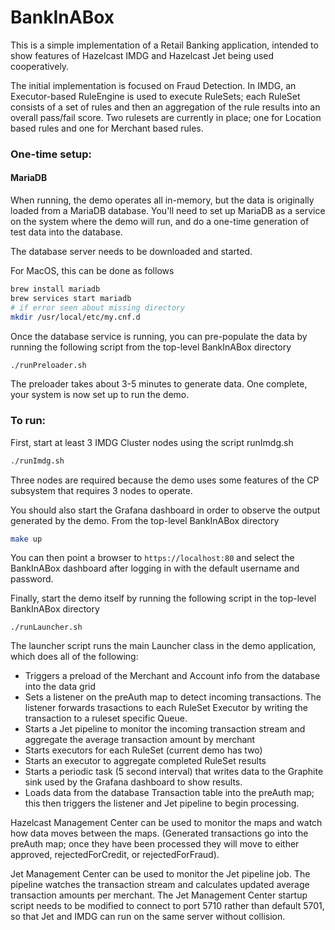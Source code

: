 # BankInABox
This is a simple implementation of a Retail Banking application, intended to show features of Hazelcast IMDG and Hazelcast Jet being used cooperatively.

The initial implementation is focused on Fraud Detection.   In IMDG, an Executor-based RuleEngine is used to execute RuleSets; each RuleSet consists of a
set of rules and then an aggregation of the rule results into an overall pass/fail score. 
Two rulesets are currently in place; one for Location based rules and one for Merchant based
rules.  

### One-time setup:

#### MariaDB
When running, the demo operates all in-memory, but the data is originally loaded from a MariaDB database.  You'll need 
to set up MariaDB as a service on the system where the demo will run, and do a one-time generation of test data 
into the database.

The database server needs to be downloaded and started.

For MacOS, this can be done as follows
```bash
brew install mariadb
brew services start mariadb
# if error seen about missing directory
mkdir /usr/local/etc/my.cnf.d
```
Once the database service is running, you can pre-populate the data by running the following script from the
top-level BankInABox directory

```bash
./runPreloader.sh
```

The preloader takes about 3-5 minutes to generate data.  One complete, your system is now set up to run the demo. 

### To run:
First, start at least 3 IMDG Cluster nodes using the script runImdg.sh
```bash
./runImdg.sh
```

Three nodes are required because the demo uses some features of the CP subsystem that requires 3 nodes to operate.

You should also start the Grafana dashboard in order to observe the output generated by the demo.  From the
top-level BankInABox directory
```bash
make up
```

You can then point a browser to `https://localhost:80` and select the BankInABox dashboard after logging in with
the default username and password.

Finally, start the demo itself by running the following script in the top-level BankInABox directory
```$bash
./runLauncher.sh
```

The launcher script runs the main Launcher class in the demo application, which does all of the
following:
* Triggers a preload of the Merchant and Account info from the database into the
data grid
* Sets a listener on the preAuth map to detect incoming transactions.  The listener forwards trasactions 
to each RuleSet Executor by writing the transaction to a ruleset specific Queue. 
* Starts a Jet pipeline to monitor the incoming transaction stream and aggregate the average transaction amount by 
merchant
* Starts executors for each RuleSet (current demo has two)
* Starts an executor to aggregate completed RuleSet results
* Starts a periodic task (5 second interval) that writes data to the Graphite sink
used by the Grafana dashboard to show results. 
* Loads data from the database Transaction table into the preAuth map; this then triggers the 
listener and Jet pipeline to begin processing.

Hazelcast Management Center can be used to monitor the maps and watch how data moves between the maps.   (Generated
transactions go into the preAuth map; once they have been processed they will move to either approved, rejectedForCredit, 
or rejectedForFraud). 

Jet Management Center can be used to monitor the Jet pipeline job.  The pipeline watches the transaction stream and 
calculates updated average transaction amounts per merchant.   The Jet Management Center startup script needs to be 
modified to connect to port 5710 rather than default 5701, so that Jet and IMDG can run on the same server without 
collision.
